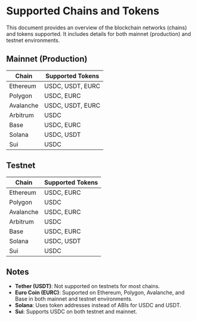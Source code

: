 # Supported Chains and Tokens

This document provides an overview of the blockchain networks (chains) and tokens supported. It includes details for both mainnet (production) and testnet environments.

## Mainnet (Production)

| Chain     | Supported Tokens |
| --------- | ---------------- |
| Ethereum  | USDC, USDT, EURC |
| Polygon   | USDC, EURC       |
| Avalanche | USDC, USDT, EURC |
| Arbitrum  | USDC             |
| Base      | USDC, EURC       |
| Solana    | USDC, USDT       |
| Sui       | USDC             |

## Testnet

| Chain     | Supported Tokens |
| --------- | ---------------- |
| Ethereum  | USDC, EURC       |
| Polygon   | USDC             |
| Avalanche | USDC, EURC       |
| Arbitrum  | USDC             |
| Base      | USDC, EURC       |
| Solana    | USDC, USDT       |
| Sui       | USDC             |

## Notes

- **Tether (USDT)**: Not supported on testnets for most chains.
- **Euro Coin (EURC)**: Supported on Ethereum, Polygon, Avalanche, and Base in both mainnet and testnet environments.
- **Solana**: Uses token addresses instead of ABIs for USDC and USDT.
- **Sui**: Supports USDC on both testnet and mainnet.
